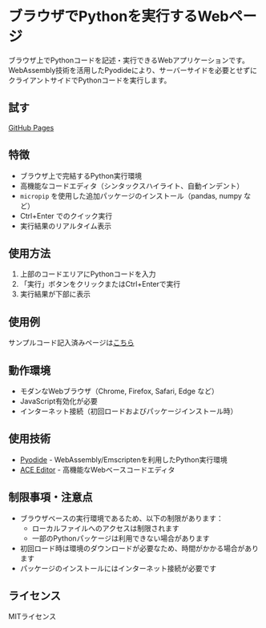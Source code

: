 # ブラウザでPythonを実行するWebページ

ブラウザ上でPythonコードを記述・実行できるWebアプリケーションです。WebAssembly技術を活用したPyodideにより、サーバーサイドを必要とせずにクライアントサイドでPythonコードを実行します。

## 試す
[GitHub Pages](https://ilolio.github.io/pyodide-playground/)

## 特徴

* ブラウザ上で完結するPython実行環境
* 高機能なコードエディタ（シンタックスハイライト、自動インデント）
* `micropip` を使用した追加パッケージのインストール（pandas, numpy など）
* Ctrl+Enter でのクイック実行
* 実行結果のリアルタイム表示

## 使用方法

1. 上部のコードエリアにPythonコードを入力
2. 「実行」ボタンをクリックまたはCtrl+Enterで実行
3. 実行結果が下部に表示

## 使用例
サンプルコード記入済みページは[こちら](https://ilolio.github.io/pyodide-playground/index_sample.html)

## 動作環境

* モダンなWebブラウザ（Chrome, Firefox, Safari, Edge など）
* JavaScript有効化が必要
* インターネット接続（初回ロードおよびパッケージインストール時）

## 使用技術

* [Pyodide](https://github.com/pyodide/pyodide) - WebAssembly/Emscriptenを利用したPython実行環境
* [ACE Editor](https://ace.c9.io/) - 高機能なWebベースコードエディタ

## 制限事項・注意点

* ブラウザベースの実行環境であるため、以下の制限があります：
  - ローカルファイルへのアクセスは制限されます
  - 一部のPythonパッケージは利用できない場合があります
* 初回ロード時は環境のダウンロードが必要なため、時間がかかる場合があります
* パッケージのインストールにはインターネット接続が必要です


## ライセンス

MITライセンス